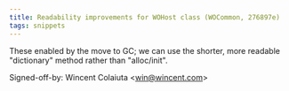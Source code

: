 ```yaml
---
title: Readability improvements for WOHost class (WOCommon, 276897e)
tags: snippets
---
```


These enabled by the move to GC; we can use the shorter, more readable "dictionary" method rather than "alloc/init".

Signed-off-by: Wincent Colaiuta &lt;win@wincent.com&gt;
